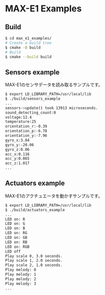 # MAX-E1 Examples

## Build

```sh
$ cd max_e1_examples/
# Create a build tree
$ cmake -B build
# Build
$ cmake --build build
```

## Sensors example

MAX-E1のセンサデータを読み取るサンプルです。

```sh
$ export LD_LIBRARY_PATH=/usr/local/lib
$ ./build/sensors_example
...
sensors->update() took 13913 microseconds.
sound_detecting_count:0
voltage:12.4
temperature:25
orientation_r:-0.39
orientation_p:-6.78
orientation_y:-7.96
gyro_x:3.84
gyro_y:-20.06
gyro_z:0.06
acc_x:0.116
acc_y:0.065
acc_z:1.017
...
```

## Actuators example

MAX-E1のアクチュエータを動かすサンプルです。

```sh
$ export LD_LIBRARY_PATH=/usr/local/lib
$ ./build/actuators_example
...
LED on: R
LED on: G
LED on: B
LED on: RG
LED on: GB
LED on: RB
LED on: RGB
LED off
Play scale 0, 3.0 seconds.
Play scale 1, 2.0 seconds.
Play scale 2, 1.0 seconds.
Play melody: 0
Play melody: 1
Play melody: 2
Play melody: 3
...
```
